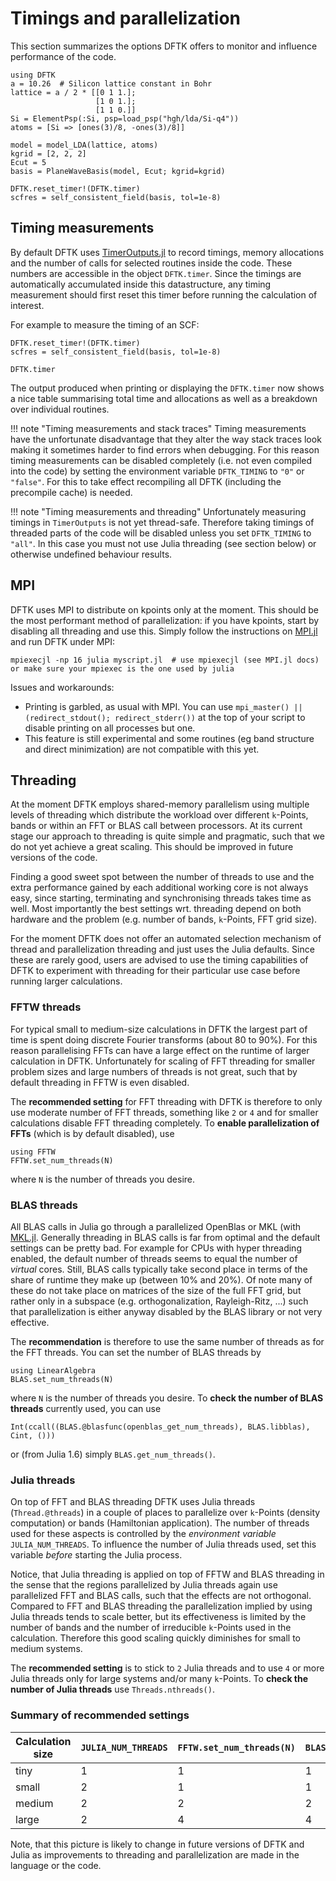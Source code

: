 # Timings and parallelization

This section summarizes the options DFTK offers
to monitor and influence performance of the code.

```@setup parallelization
using DFTK
a = 10.26  # Silicon lattice constant in Bohr
lattice = a / 2 * [[0 1 1.];
                   [1 0 1.];
                   [1 1 0.]]
Si = ElementPsp(:Si, psp=load_psp("hgh/lda/Si-q4"))
atoms = [Si => [ones(3)/8, -ones(3)/8]]

model = model_LDA(lattice, atoms)
kgrid = [2, 2, 2]
Ecut = 5
basis = PlaneWaveBasis(model, Ecut; kgrid=kgrid)

DFTK.reset_timer!(DFTK.timer)
scfres = self_consistent_field(basis, tol=1e-8)
```

## Timing measurements

By default DFTK uses [TimerOutputs.jl](https://github.com/KristofferC/TimerOutputs.jl)
to record timings, memory allocations and the number of calls
for selected routines inside the code. These numbers are accessible
in the object `DFTK.timer`. Since the timings are automatically accumulated
inside this datastructure, any timing measurement should first reset
this timer before running the calculation of interest.

For example to measure the timing of an SCF:
```@example parallelization
DFTK.reset_timer!(DFTK.timer)
scfres = self_consistent_field(basis, tol=1e-8)

DFTK.timer
```
The output produced when printing or displaying the `DFTK.timer`
now shows a nice table summarising total time and allocations as well
as a breakdown over individual routines.


!!! note "Timing measurements and stack traces"
    Timing measurements have the unfortunate disadvantage that they
    alter the way stack traces look making it sometimes harder to find
    errors when debugging.
    For this reason timing measurements can be disabled completely
    (i.e. not even compiled into the code) by setting the environment variable
    `DFTK_TIMING` to `"0"` or `"false"`.
    For this to take effect recompiling all DFTK (including the precompile cache)
    is needed.


!!! note "Timing measurements and threading"
    Unfortunately measuring timings in `TimerOutputs` is not yet thread-safe.
    Therefore taking timings of threaded parts of the code will be disabled
    unless you set `DFTK_TIMING` to `"all"`. In this case you must not use
    Julia threading (see section below) or otherwise undefined behaviour results.

## MPI
DFTK uses MPI to distribute on kpoints only at the moment. This should be the
most performant method of parallelization: if you have kpoints, start by disabling
all threading and use this. Simply follow the instructions on
[MPI.jl](https://github.com/JuliaParallel/MPI.jl) and run DFTK under MPI:
```
mpiexecjl -np 16 julia myscript.jl  # use mpiexecjl (see MPI.jl docs) or make sure your mpiexec is the one used by julia
```

Issues and workarounds:
- Printing is garbled, as usual with MPI. You can use `mpi_master() ||
  (redirect_stdout(); redirect_stderr())` at the top of your script to
  disable printing on all processes but one.
- This feature is still experimental and some routines (eg band
  structure and direct minimization) are not compatible with this yet.


## Threading
At the moment DFTK employs shared-memory parallelism
using multiple levels of threading
which distribute the workload
over different ``k``-Points, bands or within
an FFT or BLAS call between processors.
At its current stage our approach to threading is quite
simple and pragmatic,
such that we do not yet achieve a great scaling.
This should be improved in future versions of the code.

Finding a good sweet spot between the number of threads to use
and the extra performance gained by each additional working core
is not always easy,
since starting, terminating and synchronising threads takes time as well.
Most importantly the best settings wrt. threading
depend on both hardware and the problem
(e.g. number of bands, ``k``-Points, FFT grid size).

For the moment DFTK does not offer an automated selection mechanism
of thread and parallelization threading and just uses the Julia defaults.
Since these are rarely good,
users are advised to use the timing capabilities of DFTK
to experiment with threading
for their particular use case before running larger calculations.

### FFTW threads
For typical small to medium-size calculations in DFTK the largest part of time is spent
doing discrete Fourier transforms (about 80 to 90%).
For this reason parallelising FFTs can have a large effect on the runtime
of larger calculation in DFTK.
Unfortunately for scaling of FFT threading for smaller problem sizes
and large numbers of threads is not great,
such that by default threading in FFTW is even disabled.

The **recommended setting** for FFT threading with DFTK
is therefore to only use moderate number of FFT threads,
something like ``2`` or ``4`` and for smaller calculations
disable FFT threading completely.
To **enable parallelization of FFTs** (which is by default disabled),
use
```
using FFTW
FFTW.set_num_threads(N)
```
where `N` is the number of threads you desire.


### BLAS threads
All BLAS calls in Julia go through a parallelized OpenBlas
or MKL (with [MKL.jl](https://github.com/JuliaComputing/MKL.jl).
Generally threading in BLAS calls is far from optimal and
the default settings can be pretty bad.
For example for CPUs with hyper threading enabled,
the default number of threads seems to equal the number of *virtual* cores.
Still, BLAS calls typically take second place
in terms of the share of runtime they make up (between 10% and 20%).
Of note many of these do not take place on matrices of the size
of the full FFT grid, but rather only in a subspace
(e.g. orthogonalization, Rayleigh-Ritz, ...)
such that parallelization is either anyway disabled by the BLAS library
or not very effective.

The **recommendation** is therefore to use the same number of threads
as for the FFT threads.
You can set the number of BLAS threads by
```
using LinearAlgebra
BLAS.set_num_threads(N)
```
where `N` is the number of threads you desire.
To **check the number of BLAS threads** currently used, you can use
```
Int(ccall((BLAS.@blasfunc(openblas_get_num_threads), BLAS.libblas), Cint, ()))
```
or (from Julia 1.6) simply `BLAS.get_num_threads()`.

### Julia threads
On top of FFT and BLAS threading DFTK uses Julia threads (`Thread.@threads`)
in a couple of places to parallelize over `k`-Points (density computation)
or bands (Hamiltonian application).
The number of threads used for these aspects is controlled
by the *environment variable* `JULIA_NUM_THREADS`.
To influence the number of Julia threads used, set this variable *before*
starting the Julia process.

Notice, that Julia threading is applied on top of FFTW and BLAS threading
in the sense that the regions parallelized by Julia threads
again use parallelized FFT and BLAS calls,
such that the effects are not orthogonal.
Compared to FFT and BLAS threading the parallelization implied by using Julia
threads tends to scale better,
but its effectiveness is limited by the number of bands and
the number of irreducible `k`-Points used in the calculation.
Therefore this good scaling quickly diminishes for small to medium systems.

The **recommended setting** is to stick to `2` Julia threads
and to use `4` or more Julia threads only for
large systems and/or many `k`-Points.
To **check the number of Julia threads** use `Threads.nthreads()`.

### Summary of recommended settings

| Calculation size | `JULIA_NUM_THREADS` | `FFTW.set_num_threads(N)` | `BLAS.set_num_threads(N)` |
| ---------------- | ----- | ----- | ----- |
| tiny             |    1  |    1  |     1 |
| small            |    2  |    1  |     1 |
| medium           |    2  |    2  |     2 |
| large            |    2  |    4  |     4 |

Note, that this picture is likely to change in future versions
of DFTK and Julia as improvements to threading and parallelization
are made in the language or the code.
